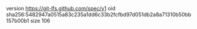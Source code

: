 version https://git-lfs.github.com/spec/v1
oid sha256:5482947a0515a83c235a1dd6c33b2fcfbd97d051db2a8a71310b50bb157b00b1
size 106
